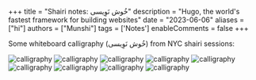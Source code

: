 +++
title = "Shairi notes:   خُوش نَوِیسی"
description = "Hugo, the world's fastest framework for building websites"
date = "2023-06-06"
aliases = ["hi"]
authors = ["Munshi"]
tags = ['Notes']
enableComments = false
+++

Some whiteboard calligraphy (خُوش نَوِیسی) from NYC shairi sessions:

![calligraphy](workshop.jpeg)
![calligraphy](aleem.jpeg) 
![calligraphy](fehmida.jpeg) 
![calligraphy](bulleh_shah.jpeg)
![calligraphy](nmd.jpeg)
![calligraphy](nmr.jpeg)
![calligraphy](agha.jpeg)
![calligraphy](roof.jpg)
![calligraphy](ih.jpg)





